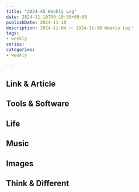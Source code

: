 ```yaml
---
title: "2024-45 Weekly Log"
date: 2024-11-10T00:19:50+09:00
publishDate: 2024-11-10
description: 2024-11-04 ～ 2024-11-10 Weekly Log！
tags:
- weekly
series:
categories:
- weekly

---
```




## Link & Article 





## Tools & Software 




## Life




## Music 




## Images 




## Think & Different 



